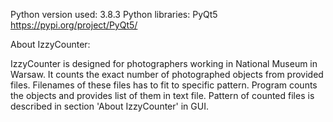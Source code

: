 
Python version used: 3.8.3
Python libraries: PyQt5 		https://pypi.org/project/PyQt5/


About IzzyCounter:

IzzyCounter is designed for photographers working in National Museum in Warsaw.
It counts the exact number of photographed objects from provided files.
Filenames of these files has to fit to specific pattern.
Program counts the objects and provides list of them in text file.
Pattern of counted files is described in section 'About IzzyCounter' in GUI.
